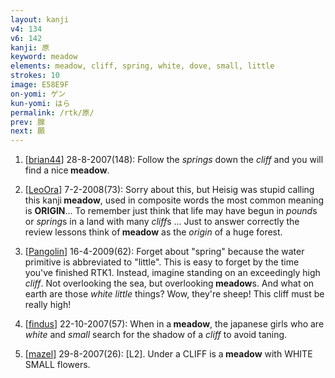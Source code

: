```yaml
---
layout: kanji
v4: 134
v6: 142
kanji: 原
keyword: meadow
elements: meadow, cliff, spring, white, dove, small, little
strokes: 10
image: E58E9F
on-yomi: ゲン
kun-yomi: はら
permalink: /rtk/原/
prev: 腺
next: 願
---
```


1) [<a href="http://kanji.koohii.com/profile/brian44">brian44</a>] 28-8-2007(148): Follow the <em>springs</em> down the <em>cliff</em> and you will find a nice<strong> meadow</strong>.

2) [<a href="http://kanji.koohii.com/profile/LeoOra">LeoOra</a>] 7-2-2008(73): Sorry about this, but Heisig was stupid calling this kanji<strong> meadow</strong>, used in composite words the most common meaning is <strong>ORIGIN</strong>... To remember just think that life may have begun in <em>pound</em>s or <em>spring</em>s in a land with many <em>cliff</em>s ... Just to answer correctly the review lessons think of<strong> meadow</strong> as the <em>origin</em> of a huge forest.

3) [<a href="http://kanji.koohii.com/profile/Pangolin">Pangolin</a>] 16-4-2009(62): Forget about &quot;spring&quot; because the water primitive is abbreviated to &quot;little&quot;. This is easy to forget by the time you&#039;ve finished RTK1. Instead, imagine standing on an exceedingly high <em>cliff</em>. Not overlooking the sea, but overlooking<strong> meadow</strong>s. And what on earth are those <em>white little</em> things? Wow, they&#039;re sheep! This cliff must be really high!

4) [<a href="http://kanji.koohii.com/profile/findus">findus</a>] 22-10-2007(57): When in a<strong> meadow</strong>, the japanese girls who are <em>white</em> and <em>small</em> search for the shadow of a <em>cliff</em> to avoid taning.

5) [<a href="http://kanji.koohii.com/profile/mazel">mazel</a>] 29-8-2007(26): [L2]. Under a CLIFF is a<strong> meadow</strong> with WHITE SMALL flowers.

